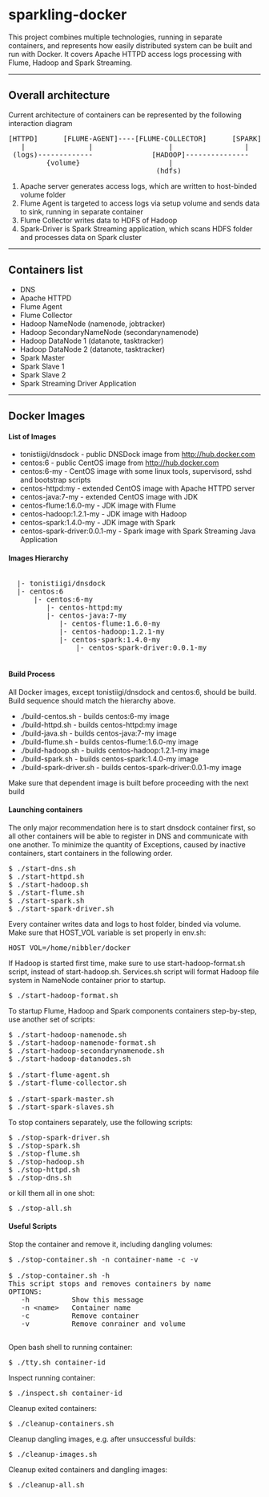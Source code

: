 # sparkling-docker
This project combines multiple technologies, running in separate containers, and represents how easily distributed system can be built and run with Docker. It covers Apache HTTPD access logs processing with Flume, Hadoop and Spark Streaming.


***
## Overall architecture
Current architecture of containers can be represented by the following interaction diagram

<PRE>
[HTTPD]      [FLUME-AGENT]----[FLUME-COLLECTOR]      [SPARK]----[SPARK-DRIVER]
   |               |                  |                 |
 (logs)-------------              [HADOOP]---------------
         {volume}                     |
                                   (hdfs)
</PRE>
1. Apache server generates access logs, which are written to host-binded volume folder
2. Flume Agent is targeted to access logs via setup volume and sends data to sink, running in separate container
3. Flume Collector writes data to HDFS of Hadoop
4. Spark-Driver is Spark Streaming application, which scans HDFS folder and processes data on Spark cluster

***
## Containers list
- DNS
- Apache HTTPD
- Flume Agent
- Flume Collector
- Hadoop NameNode (namenode, jobtracker)
- Hadoop SecondaryNameNode (secondarynamenode)
- Hadoop DataNode 1 (datanote, tasktracker)
- Hadoop DataNode 2 (datanote, tasktracker)
- Spark Master
- Spark Slave 1
- Spark Slave 2
- Spark Streaming Driver Application

***
## Docker Images
#### List of Images
- tonistiigi/dnsdock - public DNSDock image from http://hub.docker.com
- centos:6 - public CentOS image from http://hub.docker.com
- centos:6-my - CentOS image with some linux tools, supervisord, sshd and bootstrap scripts
- centos-httpd:my - extended CentOS image with Apache HTTPD server
- centos-java:7-my - extended CentOS image with JDK
- centos-flume:1.6.0-my - JDK image with Flume
- centos-hadoop:1.2.1-my - JDK image with Hadoop
- centos-spark:1.4.0-my - JDK image with Spark
- centos-spark-driver:0.0.1-my - Spark image with Spark Streaming Java Application

#### Images Hierarchy
<PRE>

  |- tonistiigi/dnsdock
  |- centos:6
      |- centos:6-my
         |- centos-httpd:my
         |- centos-java:7-my
            |- centos-flume:1.6.0-my
            |- centos-hadoop:1.2.1-my
            |- centos-spark:1.4.0-my
                |- centos-spark-driver:0.0.1-my

</PRE>

#### Build Process
All Docker images, except tonistiigi/dnsdock and centos:6, should be build. Build sequence should match the hierarchy above.

- ./build-centos.sh - builds centos:6-my image
- ./build-httpd.sh - builds centos-httpd:my image
- ./build-java.sh - builds centos-java:7-my image
- ./build-flume.sh - builds centos-flume:1.6.0-my image
- ./build-hadoop.sh - builds centos-hadoop:1.2.1-my image
- ./build-spark.sh - builds centos-spark:1.4.0-my image
- ./build-spark-driver.sh - builds centos-spark-driver:0.0.1-my image

Make sure that dependent image is built before proceeding with the next build

#### Launching containers
The only major recommendation here is to start dnsdock container first, so all other containers will be able to register in DNS and communicate with one another. To minimize the quantity of Exceptions, caused by inactive containers, start containers in the following order. 
<PRE>
$ ./start-dns.sh
$ ./start-httpd.sh
$ ./start-hadoop.sh
$ ./start-flume.sh
$ ./start-spark.sh
$ ./start-spark-driver.sh
</PRE>

Every container writes data and logs to host folder, binded via volume. Make sure that HOST_VOL variable is set properly in env.sh:
<PRE>
HOST_VOL=/home/nibbler/docker
</PRE>

If Hadoop is started first time, make sure to use start-hadoop-format.sh script, instead of start-hadoop.sh. Services.sh script will format Hadoop file system in NameNode container prior to startup.
<PRE>
$ ./start-hadoop-format.sh
</PRE>

To startup Flume, Hadoop and Spark components containers step-by-step, use another set of scripts:
<PRE>
$ ./start-hadoop-namenode.sh
$ ./start-hadoop-namenode-format.sh
$ ./start-hadoop-secondarynamenode.sh
$ ./start-hadoop-datanodes.sh

$ ./start-flume-agent.sh
$ ./start-flume-collector.sh

$ ./start-spark-master.sh
$ ./start-spark-slaves.sh
</PRE>

To stop containers separately, use the following scripts:
<PRE>
$ ./stop-spark-driver.sh
$ ./stop-spark.sh
$ ./stop-flume.sh
$ ./stop-hadoop.sh
$ ./stop-httpd.sh
$ ./stop-dns.sh
</PRE>

or kill them all in one shot:
<PRE>
$ ./stop-all.sh
</PRE>

#### Useful Scripts
Stop the container and remove it, including dangling volumes:
<PRE>
$ ./stop-container.sh -n container-name -c -v

$ ./stop-container.sh -h
This script stops and removes containers by name
OPTIONS:
   -h          Show this message
   -n &lt;name&gt;   Container name
   -c          Remove container
   -v          Remove conrainer and volume

</PRE>

Open bash shell to running container:
<PRE>
$ ./tty.sh container-id
</PRE>

Inspect running container:
<PRE>
$ ./inspect.sh container-id
</PRE>

Cleanup exited containers:
<PRE>
$ ./cleanup-containers.sh
</PRE>

Cleanup dangling images, e.g. after unsuccessful builds:
<PRE>
$ ./cleanup-images.sh
</PRE>

Cleanup exited containers and dangling images:
<PRE>
$ ./cleanup-all.sh
</PRE>
